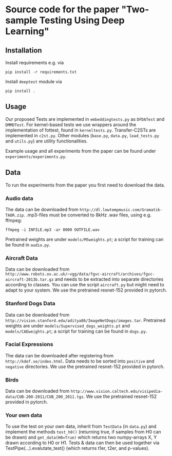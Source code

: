 # Source code for the paper "Two-sample Testing Using Deep Learning"

## Installation
Install requirements e.g. via
```
pip install -r requirements.txt
```

Install `deeptest` module via

```
pip install .
```

## Usage

Our proposed Tests are implemented in `embeddingtests.py` as `DFDATest` and `DMMDTest`.
For kernel-based tests we use wrappers around the implementation of fottest, found in `kerneltests.py`.
Transfer-C2STs are implemented in `c2st.py`.
Other modules (`base.py`, `data.py`, `load_tests.py` and `utils.py`) are utility functionalities.

Example usage and all experiments from the paper can be found under `experiments/experiments.py`.


## Data

To run the experiments from the paper you first need to download the data.

### Audio data
The data can be downloaded from `http://dl.lowtempmusic.com/Gramatik-TAOR.zip`. .mp3-files must be converted to 8kHz .wav files, using e.g. ffmpeg:
```
ffmpeg -i INFILE.mp3 -ar 8000 OUTFILE.wav
```
Pretrained weights are under `models/M5weights.pt`; a script for training can be found in `audio.py`.

### Aircraft Data

Data can be downloaded from `http://www.robots.ox.ac.uk/~vgg/data/fgvc-aircraft/archives/fgvc-aircraft-2013b.tar.gz` and needs to be extracted into separate directories according to classes.
You can use the script `aircraft.py` but might need to adapt to your system.
We use the pretrained resnet-152 provided in pytorch.

### Stanford Dogs Data

Data can be downloaded from `http://vision.stanford.edu/aditya86/ImageNetDogs/images.tar`.
Pretrained weights are under `models/Supervised_dogs_weights.pt` and `models/CAEweights.pt`; a script for training can be found in `dogs.py`.

### Facial Expressions

The data can be downloaded after registering from `http://kdef.se/index.html`. Data needs to be sorted into `positive` and `negative` directories.
We use the pretrained resnet-152 provided in pytorch.

### Birds

Data can be downloaded from `http://www.vision.caltech.edu/visipedia-data/CUB-200-2011/CUB_200_2011.tgz`.
We use the pretrained resnet-152 provided in pytorch.


### Your own data

To use the test on your own data, inherit from `TestData` (in `data.py`) and implement the methods `test_h0()` (returning true, if samples from H0 can be drawn) and `get_data(H0=True)` which returns two numpy-arrays X, Y drawn according to H0 or H1. Tests & data can then be used together via TestPipe(...).evalutate_test() (which returns t1er, t2er, and p-values).


